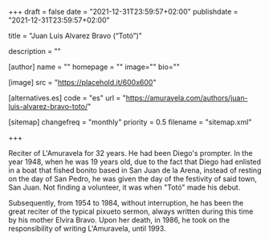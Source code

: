 +++
draft = false
date = "2021-12-31T23:59:57+02:00"
publishdate = "2021-12-31T23:59:57+02:00"

title = "Juan Luis Alvarez Bravo (“Totó”)"

description = ""

[author]
    name = ""
    homepage = ""
    image=""
    bio=""

[image]
    src = "https://placehold.it/600x600"

[alternatives.es]
    code = "es"
    url = "https://amuravela.com/authors/juan-luis-alvarez-bravo-toto/"

[sitemap]
  changefreq = "monthly"
  priority = 0.5
  filename = "sitemap.xml"

+++

Reciter of L'Amuravela for 32 years. He had been Diego's prompter. In the year 1948, when he was 19 years old, due to the fact that Diego had enlisted in a boat that fished bonito based in San Juan de la Arena, instead of resting on the day of San Pedro, he was given the day of the festivity of said town, San Juan. Not finding a volunteer, it was when "Totó" made his debut.

Subsequently, from 1954 to 1984, without interruption, he has been the great reciter of the typical pixueto sermon, always written during this time by his mother Elvira Bravo. Upon her death, in 1986, he took on the responsibility of writing L'Amuravela, until 1993.